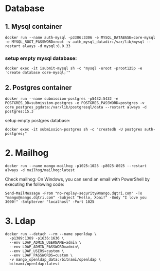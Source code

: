 # Database

## 1. Mysql container
```
docker run --name auth-mysql -p3306:3306 -e MYSQL_DATABASE=core-mysql -e MYSQL_ROOT_PASSWORD=root -v auth_mysql_datadir:/var/lib/mysql --restart always -d mysql:8.0.33
```

### setup empty mysql database:
```
docker exec -it isubmit-mysql sh -c "mysql -uroot -proot125p -e 'create database core-mysql;'"
```

## 2. Postgres container
```
docker run --name submission-postgres -p5432:5432 -e POSTGRES_DB=submission-postgres -e POSTGRES_PASSWORD=postgres -v core_postgres_pgdata:/var/lib/postgresql/data --restart always -d postgres:15.3
```
setup empty postgres database:
```
docker exec -it submission-postgres sh -c "createdb -U postgres auth-postgres;"
```


# 2. Mailhog
```
docker run --name mango-mailhog -p1025:1025 -p8025:8025 --restart always -d mailhog/mailhog:latest
```

Check mailhog:
On Windows, you can send an email with PowerShell by executing the following code:
```
Send-MailMessage -From "no-replay-security@mango.dqtri.com" -To "mango@mango.dqtri.com" -Subject "Hello, Xoai!" -Body "I love you 3000!" -SmtpServer "localhost" -Port 1025
```



# 3. Ldap

```
docker run --detach --rm --name openldap \
  -p1389:1389 -p1636:1636 \
  --env LDAP_ADMIN_USERNAME=admin \
  --env LDAP_ADMIN_PASSWORD=admin\
  --env LDAP_USERS=custom \
  --env LDAP_PASSWORDS=custom \
  -v mango_openldap_data:/bitnami/openldap \
  bitnami/openldap:latest
```



